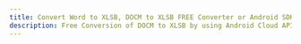 ---title: Convert Word to XLSB, DOCM to XLSB FREE Converter or Android SDKdescription: Free Conversion of DOCM to XLSB by using Android Cloud APIs & SDKs. Also Create, Edit & Render Microsoft Word & OpenOffice documents in the Cloud.---